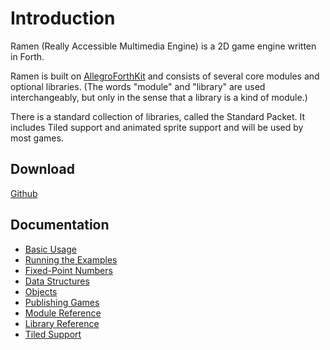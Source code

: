 # Introduction

Ramen \(Really Accessible Multimedia Engine\) is a 2D game engine written in Forth.

Ramen is built on [AllegroForthKit](https://rogerlevy.github.io/afkit/) and consists of several core modules and optional libraries. \(The words "module" and "library" are used interchangeably, but only in the sense that a library is a kind of module.\)

There is a standard collection of libraries, called the Standard Packet.  It includes Tiled support and animated sprite support and will be used by most games.

## Download

[Github](https://github.com/RogerLevy/Ramen/)

## Documentation

* [Basic Usage](basic-usage.md)
* [Running the Examples](examples.md)
* [Fixed-Point Numbers](https://rogerlevy.github.io/afkit/fixedp.html)
* [Data Structures](structs.md)
* [Objects](objects.md)
* [Publishing Games](publish.md)
* [Module Reference](modules.md)
* [Library Reference](libraries.md)
* [Tiled Support](tiled.md)

